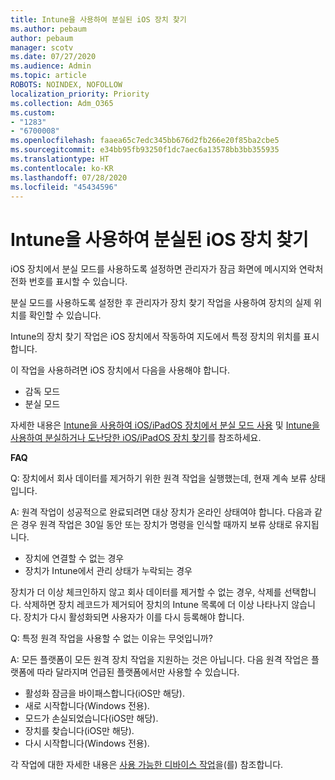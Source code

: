 ```yaml
---
title: Intune을 사용하여 분실된 iOS 장치 찾기
ms.author: pebaum
author: pebaum
manager: scotv
ms.date: 07/27/2020
ms.audience: Admin
ms.topic: article
ROBOTS: NOINDEX, NOFOLLOW
localization_priority: Priority
ms.collection: Adm_O365
ms.custom:
- "1283"
- "6700008"
ms.openlocfilehash: faaea65c7edc345bb676d2fb266e20f85ba2cbe5
ms.sourcegitcommit: e34bb95fb93250f1dc7aec6a13578bb3bb355935
ms.translationtype: HT
ms.contentlocale: ko-KR
ms.lasthandoff: 07/28/2020
ms.locfileid: "45434596"
---
```

# <a name="locating-lost-ios-devices-with-intune"></a>Intune을 사용하여 분실된 iOS 장치 찾기

iOS 장치에서 분실 모드를 사용하도록 설정하면 관리자가 잠금 화면에 메시지와 연락처 전화 번호를 표시할 수 있습니다.

분실 모드를 사용하도록 설정한 후 관리자가 장치 찾기 작업을 사용하여 장치의 실제 위치를 확인할 수 있습니다.

Intune의 장치 찾기 작업은 iOS 장치에서 작동하여 지도에서 특정 장치의 위치를 표시합니다.

이 작업을 사용하려면 iOS 장치에서 다음을 사용해야 합니다.

- 감독 모드
- 분실 모드

자세한 내용은 [Intune을 사용하여 iOS/iPadOS 장치에서 분실 모드 사용](https://docs.microsoft.com/intune/device-lost-mode) 및 [Intune을 사용하여 분실하거나 도난당한 iOS/iPadOS 장치 찾기](https://docs.microsoft.com/intune/device-locate)를 참조하세요.

**FAQ**

Q: 장치에서 회사 데이터를 제거하기 위한 원격 작업을 실행했는데, 현재 계속 보류 상태입니다.

A: 원격 작업이 성공적으로 완료되려면 대상 장치가 온라인 상태여야 합니다. 다음과 같은 경우 원격 작업은 30일 동안 또는 장치가 명령을 인식할 때까지 보류 상태로 유지됩니다.

- 장치에 연결할 수 없는 경우
- 장치가 Intune에서 관리 상태가 누락되는 경우

장치가 더 이상 체크인하지 않고 회사 데이터를 제거할 수 없는 경우, 삭제를 선택합니다. 삭제하면 장치 레코드가 제거되어 장치의 Intune 목록에 더 이상 나타나지 않습니다. 장치가 다시 활성화되면 사용자가 이를 다시 등록해야 합니다.

Q: 특정 원격 작업을 사용할 수 없는 이유는 무엇입니까?

A: 모든 플랫폼이 모든 원격 장치 작업을 지원하는 것은 아닙니다. 다음 원격 작업은 플랫폼에 따라 달라지며 언급된 플랫폼에서만 사용할 수 있습니다.

- 활성화 잠금을 바이패스합니다(iOS만 해당).
- 새로 시작합니다(Windows 전용).
- 모드가 손실되었습니다(iOS만 해당).
- 장치를 찾습니다(iOS만 해당).
- 다시 시작합니다(Windows 전용).

각 작업에 대한 자세한 내용은 [사용 가능한 디바이스 작업](https://docs.microsoft.com/intune/device-management#available-device-actions)을(를) 참조합니다.